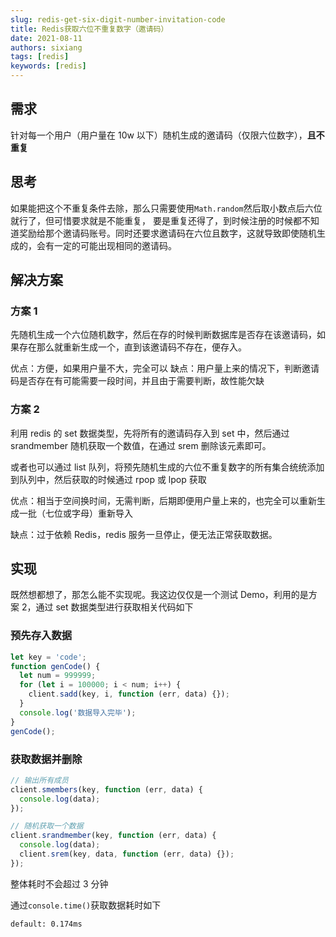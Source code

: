 ```yaml
---
slug: redis-get-six-digit-number-invitation-code
title: Redis获取六位不重复数字（邀请码）
date: 2021-08-11
authors: sixiang
tags: [redis]
keywords: [redis]
---
```


<!-- truncate -->

## 需求

针对每一个用户（用户量在 10w 以下）随机生成的邀请码（仅限六位数字），**且不重复**

## 思考

如果能把这个不重复条件去除，那么只需要使用`Math.random`然后取小数点后六位就行了，但可惜要求就是不能重复， 要是重复还得了，到时候注册的时候都不知道奖励给那个邀请码账号。同时还要求邀请码在六位且数字，这就导致即使随机生成的，会有一定的可能出现相同的邀请码。

## 解决方案

### 方案 1

先随机生成一个六位随机数字，然后在存的时候判断数据库是否存在该邀请码，如果存在那么就重新生成一个，直到该邀请码不存在，便存入。

优点：方便，如果用户量不大，完全可以
缺点：用户量上来的情况下，判断邀请码是否存在有可能需要一段时间，并且由于需要判断，故性能欠缺

### 方案 2

利用 redis 的 set 数据类型，先将所有的邀请码存入到 set 中，然后通过 srandmember 随机获取一个数值，在通过 srem 删除该元素即可。

或者也可以通过 list 队列，将预先随机生成的六位不重复数字的所有集合统统添加到队列中，然后获取的时候通过 rpop 或 lpop 获取

优点：相当于空间换时间，无需判断，后期即便用户量上来的，也完全可以重新生成一批（七位或字母）重新导入

缺点：过于依赖 Redis，redis 服务一旦停止，便无法正常获取数据。

## 实现

既然想都想了，那怎么能不实现呢。我这边仅仅是一个测试 Demo，利用的是方案 2，通过 set 数据类型进行获取相关代码如下

### 预先存入数据

```js
let key = 'code';
function genCode() {
  let num = 999999;
  for (let i = 100000; i < num; i++) {
    client.sadd(key, i, function (err, data) {});
  }
  console.log('数据导入完毕');
}
genCode();
```

### 获取数据并删除

```js
// 输出所有成员
client.smembers(key, function (err, data) {
  console.log(data);
});

// 随机获取一个数据
client.srandmember(key, function (err, data) {
  console.log(data);
  client.srem(key, data, function (err, data) {});
});
```

整体耗时不会超过 3 分钟

通过`console.time()`获取数据耗时如下

```
default: 0.174ms
```
